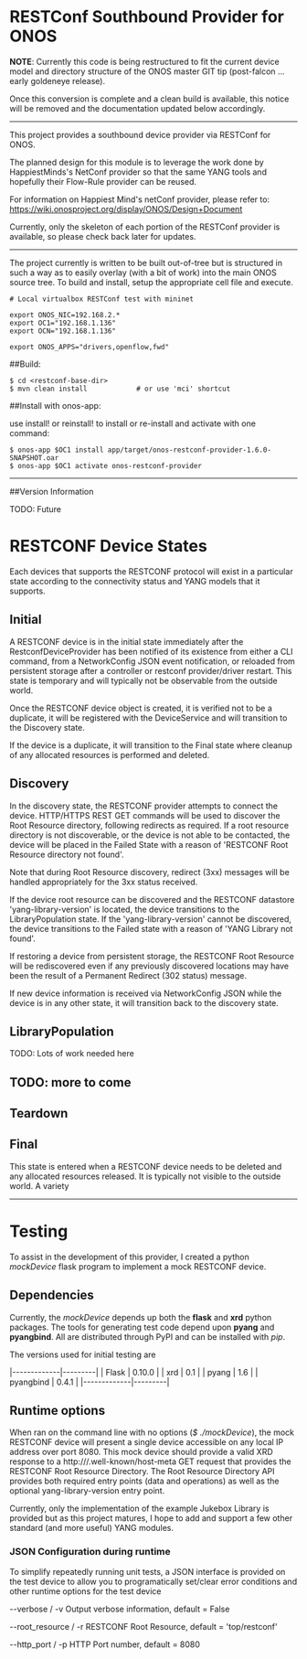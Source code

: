 # RESTConf Southbound Provider for ONOS

**NOTE**: Currently this code is being restructured to fit the current device model
and directory structure of the ONOS master GIT tip (post-falcon ... early goldeneye release).

Once this conversion is complete and a clean build is available, this notice will be
removed and the documentation updated below accordingly.

-------------------------------------------

This project provides a southbound device provider via RESTConf for ONOS.

The planned design for this module is to leverage the work done by
HappiestMinds's NetConf provider so that the same YANG tools and hopefully
their Flow-Rule provider can be reused.

For information on Happiest Mind's netConf provider, please refer to:
https://wiki.onosproject.org/display/ONOS/Design+Document

Currently, only the skeleton of each portion of the RESTConf provider is
available, so please check back later for updates.

-----------------------------------------------------------------------------
The project currently is written to be built out-of-tree but is structured in such
a way as to easily overlay (with a bit of work) into the main ONOS source tree.  To build and
install, setup the appropriate cell file and execute.

    # Local virtualbox RESTConf test with mininet 

    export ONOS_NIC=192.168.2.*
    export OC1="192.168.1.136"
    export OCN="192.168.1.136"

    export ONOS_APPS="drivers,openflow,fwd"

##Build:

    $ cd <restconf-base-dir>
    $ mvn clean install            # or use 'mci' shortcut

##Install with onos-app:

use install! or reinstall! to install or re-install and activate with one command:

    $ onos-app $OC1 install app/target/onos-restconf-provider-1.6.0-SNAPSHOT.oar
    $ onos-app $OC1 activate onos-restconf-provider

-----------------------------------------------------------------------------
##Version Information

TODO:  Future


# RESTCONF Device States

Each devices that supports the RESTCONF protocol will exist in a particular state according to the
connectivity status and YANG models that it supports.


## Initial

A RESTCONF device is in the initial state immediately after the RestconfDeviceProvider has been notified of
its existence from either a CLI command, from a NetworkConfig JSON event notification, or reloaded from persistent
storage after a controller or restconf provider/driver restart.  This state is temporary and will typically not be
observable from the outside world.

Once the RESTCONF device object is created, it is verified not to be a duplicate, it will be registered with
the DeviceService and will transition to the Discovery state.

If the device is a duplicate, it will transition to the Final state where cleanup of any allocated resources
is performed and deleted.

## Discovery

In the discovery state, the RESTCONF provider attempts to connect the device. HTTP/HTTPS REST GET
commands will be used to discover the Root Resource directory, following redirects as required. If a
root resource directory is not discoverable, or the device is not able to be contacted, the device
will be placed in the Failed State with a reason of 'RESTCONF Root Resource directory not found'.

Note that during Root Resource discovery, redirect (3xx) messages will be handled appropriately for
the 3xx status received.

If the device root resource can be discovered and the RESTCONF datastore 'yang-library-version' is
located, the device transitions to the LibraryPopulation state.  If the 'yang-library-version' cannot
be discovered, the device transitions to the Failed state with a reason of 'YANG Library not found'.

If restoring a device from persistent storage, the RESTCONF Root Resource will be rediscovered even if
any previously discovered locations may have been the result of a Permanent Redirect (302 status) message.

If new device information is received via NetworkConfig JSON while the device is in any other state, it
will transition back to the discovery state.

## LibraryPopulation
TODO: Lots of work needed here

## TODO: more to come

## Teardown

## Final
This state is entered when a RESTCONF device needs to be deleted and any allocated resources released. It
is typically not visible to the outside world. A variety

---------------------------------------------------------------------------------------------------------
# Testing

To assist in the development of this provider, I created a python *mockDevice* flask program to
implement a mock RESTCONF device.

## Dependencies

Currently, the *mockDevice* depends up both the **flask** and **xrd** python packages.  The tools for generating
test code depend upon **pyang** and **pyangbind**.  All are distributed through PyPI and can be installed with *pip*.

The versions used for initial testing are

|-------------|---------|
|  Flask      |  0.10.0 |
|  xrd        |  0.1    |
|  pyang      |  1.6    |
|  pyangbind  |  0.4.1  |
|-------------|---------|

## Runtime options

When ran on the command line with no options (*$ ./mockDevice*), the mock RESTCONF device will present
a single device accessible on any local IP address over port 8080.  This mock device should provide
a valid XRD response to a http://<ip-add>/.well-known/host-meta GET request that provides the RESTCONF
Root Resource Directory.  The Root Resource Directory API provides both required entry points (data and
operations) as well as the optional yang-library-version entry point.

Currently, only the implementation of the example Jukebox Library is provided but as this project
matures, I hope to add and support a few other standard (and more useful) YANG modules.

### JSON Configuration during runtime

To simplify repeatedly running unit tests, a JSON interface is provided on the test device to
allow you to programatically set/clear error conditions and other runtime options for the
test device

--verbose / -v          Output verbose information, default = False

--root_resource / -r    RESTCONF Root Resource, default = 'top/restconf'

--http_port / -p        HTTP Port number, default = 8080
